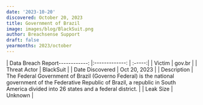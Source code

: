 ```yaml
---
date: '2023-10-20'
discovered: October 20, 2023
title: Government of Brazil
image: images/blog/BlackSuit.png
author: Breachsense Support
draft: false
yearmonths: 2023/october
---
```


| Data Breach Report------------:     |:-------------:    | :-----:|
| Victim      | gov.br      | 
| Threat Actor      | BlackSuit      | 
| Date Discovered      | Oct 20, 2023      | 
| Description      | The Federal Government of Brazil (Governo Federal) is the national government of the Federative Republic of Brazil, a republic in South America divided into 26 states and a federal district.      | 
| Leak Size      | Unknown      | 

